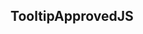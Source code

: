 <h2>Tooltip<span class="status approved">Approved</span><span class="status js">JS</span></h2>
<style>
#tooltip-2 .sample{
	padding-top:60px;
}
</style>
